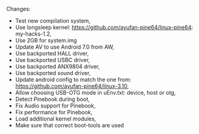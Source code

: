 Changes:
- Test new compilation system,
- Use longsleep kernel: https://github.com/ayufan-pine64/linux-pine64: my-hacks-1.2,
- Use 2GB for system.img
- Update AV to use Android 7.0 from AW,
- Use backported HALL driver,
- Use backported USBC driver,
- Use backported ANX9804 driver,
- Use backported sound driver,
- Update android config to match the one from: https://github.com/ayufan-pine64/linux-3.10,
- Allow choosing USB-OTG mode in uEnv.txt: device, host or otg,
- Detect Pinebook during boot,
- Fix Audio support for Pinebook,
- Fix performance for Pinebook,
- Load additional kernel modules,
- Make sure that correct boot-tools are used


